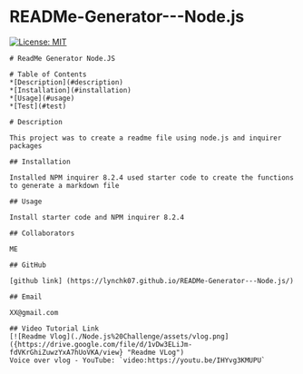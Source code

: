 # READMe-Generator---Node.js

 [![License: MIT](https://img.shields.io/badge/License-MIT-yellow.svg)](https://opensource.org/licenses/MIT)

    # ReadMe Generator Node.JS 

    # Table of Contents 
    *[Description](#description)
    *[Installation](#installation)
    *[Usage](#usage)
    *[Test](#test)
    
    # Description 

    This project was to create a readme file using node.js and inquirer packages

    ## Installation 

    Installed NPM inquirer 8.2.4 used starter code to create the functions to generate a markdown file

    ## Usage 

    Install starter code and NPM inquirer 8.2.4 

    ## Collaborators 

    ME

    ## GitHub 

    [github link] (https://lynchk07.github.io/READMe-Generator---Node.js/)

    ## Email 

    XX@gmail.com

    ## Video Tutorial Link 
    [![Readme Vlog](./Node.js%20Challenge/assets/vlog.png]({https://drive.google.com/file/d/1vDw3ELiJm-fdVKrGhiZuwzYxA7hUoVKA/view} "Readme VLog")
    Voice over vlog - YouTube: `video:https://youtu.be/IHYvg3KMUPU`
   